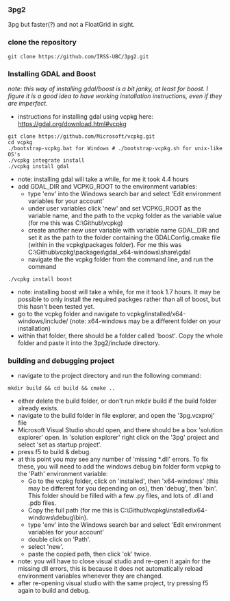 ### 3pg2

3pg but faster(?) and not a FloatGrid in sight.

### clone the repository
```
git clone https://github.com/IRSS-UBC/3pg2.git
```

### Installing GDAL and Boost
*note: this way of installing gdal/boost is a bit janky, at least for boost. I figure it is a good idea to have working installation instructions, even if they are imperfect.*
 - instructions for installing gdal using vcpkg here: https://gdal.org/download.html#vcpkg
```
git clone https://github.com/Microsoft/vcpkg.git
cd vcpkg
./bootstrap-vcpkg.bat for Windows # ./bootstrap-vcpkg.sh for unix-like OS's
./vcpkg integrate install
./vcpkg install gdal
```
 - note: installing gdal will take a while, for me it took 4.4 hours
 - add GDAL_DIR and VCPKG_ROOT to the environment variables:
   - type 'env' into the Windows search bar and select 'Edit environment variables for your account'
   - under user variables click 'new' and set VCPKG_ROOT as the variable name, and the path to the vcpkg folder as the variable value (for me this was C:\Github\vcpkg)
   - create another new user variable with variable name GDAL_DIR and set it as the path to the folder containing the GDALConfig.cmake file (within in the vcpkg\packages folder). For me this was C:\Github\vcpkg\packages\gdal_x64-windows\share\gdal
   - navigate the the vcpkg folder from the command line, and run the command
```
./vcpkg install boost
```
- note: installing boost will take a while, for me it took 1.7 hours. It may be possible to only install the required packges rather than all of boost, but this hasn't been tested yet.
- go to the vcpkg folder and navigate to vcpkg/installed/x64-windows/include/ (note: x64-windows may be a different folder on your installation)
- within that folder, there should be a folder called 'boost'. Copy the whole folder and paste it into the 3pg2/include directory.

### building and debugging project
 - navigate to the project directory and run the following command:
```
mkdir build && cd build && cmake ..
```
 - either delete the build folder, or don't run mkdir build if the build folder already exists.
 - navigate to the build folder in file explorer, and open the '3pg.vcxproj' file
 - Microsoft Visual Studio should open, and there should be a box 'solution explorer' open. In 'solution explorer' right click on the '3pg' project and select 'set as startup project'.
 - press f5 to build & debug.
 - at this point you may see any number of 'missing *.dll' errors. To fix these, you will need to add the windows debug bin folder form vcpkg to the 'Path' environment variable:
   - Go to the vcpkg folder, click on 'installed', then 'x64-windows' (this may be different for you depending on os), then 'debug', then 'bin'. This folder should be filled with a few .py files, and lots of .dll and .pdb files. 
   - Copy the full path (for me this is C:\Github\vcpkg\installed\x64-windows\debug\bin).
   - type 'env' into the Windows search bar and select 'Edit environment variables for your account'
   - double click on 'Path'.
   - select 'new'.
   - paste the copied path, then click 'ok' twice.
- note: you will have to close visual studio and re-open it again for the missing dll errors, this is because it does not automatically reload environment variables whenever they are changed.
- after re-opening visual studio with the same project, try pressing f5 again to build and debug.
